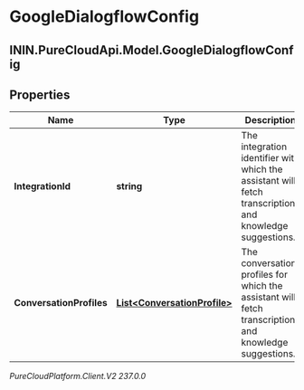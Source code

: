 # GoogleDialogflowConfig

## ININ.PureCloudApi.Model.GoogleDialogflowConfig

## Properties

|Name | Type | Description | Notes|
|------------ | ------------- | ------------- | -------------|
| **IntegrationId** | **string** | The integration identifier with which the assistant will fetch transcriptions and knowledge suggestions. | [optional] |
| **ConversationProfiles** | [**List&lt;ConversationProfile&gt;**](ConversationProfile) | The conversation profiles for which the assistant will fetch transcription and knowledge suggestions. | |



_PureCloudPlatform.Client.V2 237.0.0_
